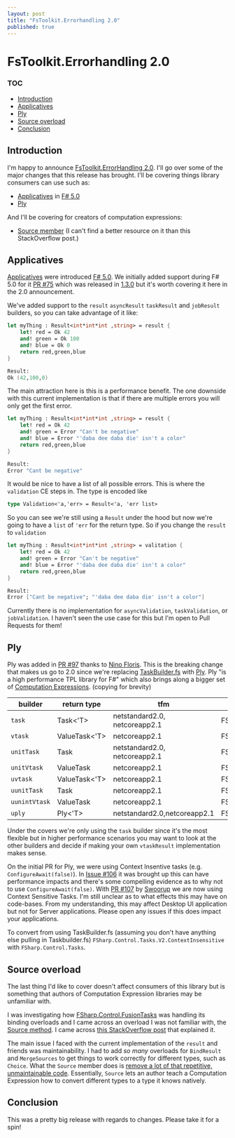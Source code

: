 ```yaml
---
layout: post
title: "FsToolkit.Errorhandling 2.0"
published: true
---
```


# FsToolkit.Errorhandling 2.0

### TOC

- [Introduction](#Introduction)
- [Applicatives](#Applicatives)
- [Ply](#Ply)
- [Source overload](#Source-overload)
- [Conclusion](#Conclusion)

## Introduction

I'm happy to announce [FsToolkit.ErrorHandling 2.0](https://github.com/demystifyfp/FsToolkit.ErrorHandling/releases/tag/2.0.0).  I'll go over some of the major changes that this release has brought. I'll be covering things library consumers can use such as:
  - [Applicatives](https://devblogs.microsoft.com/dotnet/announcing-f-5/#applicative-computation-expressions) in [F# 5.0](https://devblogs.microsoft.com/dotnet/announcing-f-5/)
  - [Ply](https://github.com/crowded/ply)

And I'll be covering for creators of computation expressions:
  - [Source member](https://stackoverflow.com/questions/35286541/why-would-you-use-builder-source-in-a-custom-computation-expression-builder) (I can't find a better resource on it than this StackOverflow post.)

## Applicatives

[Applicatives](https://devblogs.microsoft.com/dotnet/announcing-f-5/#applicative-computation-expressions) were introduced [F# 5.0](https://devblogs.microsoft.com/dotnet/announcing-f-5/). We initially added support during F# 5.0 for it [PR #75](https://github.com/demystifyfp/FsToolkit.ErrorHandling/pull/75) which was released in [1.3.0](https://github.com/demystifyfp/FsToolkit.ErrorHandling/releases/tag/1.3.0) but it's worth covering it here in the 2.0 announcement.  

We've added support to the `result` `asyncResult` `taskResult` and `jobResult` builders, so you can take advantage of it like:

```fsharp
let myThing : Result<int*int*int ,string> = result {
    let! red = Ok 42
    and! green = Ok 100
    and! blue = Ok 0
    return red,green,blue
}

Result: 
Ok (42,100,0)
```

The main attraction here is this is a performance benefit. The one downside with this current implementation is that if there are multiple errors you will only get the first error.

```fsharp
let myThing : Result<int*int*int ,string> = result {
    let! red = Ok 42
    and! green = Error "Can't be negative"
    and! blue = Error "'daba dee daba die' isn't a color"
    return red,green,blue
}

Result:
Error "Cant be negative"
```

It would be nice to have a list of all possible errors.  This is where the `validation` CE steps in. The type is encoded like

```fsharp
type Validation<'a,'err> = Result<'a, 'err list>
```

So you can see we're still using a `Result` under the hood but now we're going to have a `list` of `'err` for the return type. So if you change the `result` to `validation`

```fsharp
let myThing : Result<int*int*int ,string> = valitation {
    let! red = Ok 42
    and! green = Error "Can't be negative"
    and! blue = Error "'daba dee daba die' isn't a color"
    return red,green,blue
}

Result:
Error ["Cant be negative"; "'daba dee daba die' isn't a color"]
```

Currently there is no implementation for `asyncValidation`, `taskValidation`, or `jobValidation`. I haven't seen the use case for this but I'm open to Pull Requests for them!

## Ply

Ply was added in [PR #97](https://github.com/demystifyfp/FsToolkit.ErrorHandling/pull/97) thanks to [Nino Floris](https://github.com/NinoFloris). This is the breaking change that makes us go to 2.0 since we're replacing [TaskBuilder.fs](https://github.com/rspeele/TaskBuilder.fs) with [Ply](https://github.com/crowded/ply). Ply "is a high performance TPL library for F#" which also brings along a bigger set of [Computation Expressions](https://github.com/crowded/ply#builders). (copying for brevity)


| builder          | return type   | tfm                           | namespace                            |
|---------------|---------------|-------------------------------|--------------------------------------|
| `task`        | Task<'T>      | netstandard2.0, netcoreapp2.1 | FSharp.Control.Tasks.Builders        |
| `vtask`       | ValueTask<'T> | netcoreapp2.1                 | FSharp.Control.Tasks.Builders        |
| `unitTask`    | Task          | netstandard2.0, netcoreapp2.1 | FSharp.Control.Tasks.Builders        |
| `unitVtask`   | ValueTask     | netcoreapp2.1                 | FSharp.Control.Tasks.Builders        |
| `uvtask`      | ValueTask<'T> | netcoreapp2.1                 | FSharp.Control.Tasks.Builders.Unsafe |
| `uunitTask`   | Task          | netcoreapp2.1                 | FSharp.Control.Tasks.Builders.Unsafe |
| `uunintVtask` | ValueTask     | netcoreapp2.1                 | FSharp.Control.Tasks.Builders.Unsafe |
| `uply`        | Ply<'T>       | netstandard2.0,netcoreapp2.1  | FSharp.Control.Tasks.Builders.Unsafe |

Under the covers we're only using the `task` builder since it's the most flexible but in higher performance scenarios you may want to look at the other builders and decide if making your own `vtaskResult` implementation makes sense.

On the initial PR for Ply, we were using Context Insentive tasks (e.g. `ConfigureAwait(false)`). In [Issue #106](https://github.com/demystifyfp/FsToolkit.ErrorHandling/issues/106#issuecomment-728674251) it was brought up this can have performance impacts and there's some compelling evidence as to why not to use `ConfigureAwait(false)`. With [PR #107](https://github.com/demystifyfp/FsToolkit.ErrorHandling/pull/107) by [Swoorup](https://github.com/Swoorup) we are now using Context Sensitive Tasks. I'm still unclear as to what effects this may have on code-bases. From my understanding, this may affect Desktop UI application but not for Server applications.  Please open any issues if this does impact your applications. 

To convert from using TaskBuilder.fs (assuming you don't have anything else pulling in Taskbuilder.fs) `FSharp.Control.Tasks.V2.ContextInsensitive` with `FSharp.Control.Tasks`.

## Source overload

The last thing I'd like to cover doesn't affect consumers of this library but is something that authors of Computation Expression libraries may be unfamiliar with. 

I was investigating how [FSharp.Control.FusionTasks](https://github.com/kekyo/FSharp.Control.FusionTasks) was handling its binding overloads and I came across an overload I was not familiar with, the [Source method](https://github.com/kekyo/FSharp.Control.FusionTasks/blob/master/FSharp.Control.FusionTasks/AsyncExtensions.fs#L194-L210). I came across [this StackOverflow post](https://stackoverflow.com/questions/35286541/why-would-you-use-builder-source-in-a-custom-computation-expression-builder) that explained it.

The main issue I faced with the current implementation of the `result` and friends was maintainability.  I had to add _so many_ overloads for `BindResult` and `MergeSources` to get things to work correctly for different types, such as `Choice`. What the `Source` member does is [remove a lot of that repetitive, unmaintainable code](https://github.com/demystifyfp/FsToolkit.ErrorHandling/pull/83/files). Essentially, `Source` lets an author teach a Computation Expression how to convert different types to a type it knows natively.


## Conclusion

This was a pretty big release with regards to changes.  Please take it for a spin!

